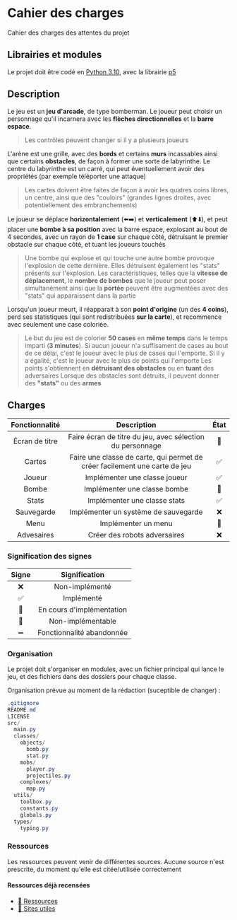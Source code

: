 # Cahier des charges

Cahier des charges des attentes du projet

## Librairies et modules

Le projet doit être codé en [Python 3.10](https://www.python.org/downloads/release/python-3100/), avec la librairie [p5](https://pypi.org/project/p5/)

## Description

Le jeu est un **jeu d'arcade**, de type bomberman. Le joueur peut choisir un personnage qu'il incarnera avec les **flèches directionnelles** et la **barre espace**.
> Les contrôles peuvent changer si il y a plusieurs joueurs

L'arène est une grille, avec des **bords** et certains **murs** incassables ainsi que certains **obstacles**, de façon à former une sorte de labyrinthe. Le centre du labyrinthe est un carré, qui peut éventuellement avoir des propriétés (par exemple téléporter une attaque)
> Les cartes doivent être faites de façon à avoir les quatres coins libres, un centre, ainsi que des "couloirs" (grandes lignes droites, avec potentiellement des embranchements)

Le joueur se déplace **horizontalement** (⬅️➡️) et **verticalement** (⬆️⬇️), et peut placer une **bombe à sa position** avec la barre espace, explosant au bout de 4 secondes, avec un rayon de **1 case** sur chaque côté, détruisant le premier obstacle sur chaque côté, et tuant les joueurs touchés
> Une bombe qui explose et qui touche une autre bombe provoque l'explosion de cette dernière. Elles détruisent également les "stats" présents sur l'explosion.
> Les caractéristiques, telles que la **vitesse de déplacement**, le **nombre de bombes** que le joueur peut poser simultanément ainsi que la **portée** peuvent être augmentées avec des "stats" qui apparaissent dans la partie

Lorsqu'un joueur meurt, il réapparait à son **point d'origine** (un des **4 coins**), perd ses statistiques (qui sont redistribuées **sur la carte**), et recommence avec seulement une case coloriée.
> Le but du jeu est de colorier **50 cases** en **même temps** dans le temps imparti (**3 minutes**). Si aucun joueur n'a suffisament de cases au bout de ce délai, c'est le joueur avec le plus de cases qui l'emporte. Si il y a égalité, c'est le joueur avec le plus de points qui l'emporte
> Les points s'obtiennent en **détruisant des obstacles** ou en **tuant** des adversaires
> Lorsque des obstacles sont détruits, il peuvent donner des **"stats"** ou des **armes**

## Charges

| Fonctionnalité | Description | État |
|:--:|:--:|:----:|
| Écran de titre | Faire écran de titre du jeu, avec sélection du personnage | 🚧 |
| Cartes | Faire une classe de carte, qui permet de créer facilement une carte de jeu | ✅ |
| Joueur | Implémenter une classe joueur | ✅ |
| Bombe | Implémenter une classe bombe | 🚧 |
| Stats | Implémenter une classe stats | ✅ |
| Sauvegarde | Implémenter un système de sauvegarde | ❌ |
| Menu | Implémenter un menu | 🚧 |
| Advesaires | Créer des robots adversaires | ❌ |

### Signification des signes

| Signe | Signification |
|:--:|:--:|
| ❌ | Non-implémenté |
| ✅ | Implémenté |
| 🚧 | En cours d'implémentation |
| 🚫 | Non-implémentable |
| ➖ | Fonctionnalité abandonnée |

### Organisation

Le projet doit s'organiser en modules, avec un fichier principal qui lance le jeu, et des fichiers dans des dossiers pour chaque classe.

Organisation prévue au moment de la rédaction (suceptible de changer) :

```cs
.gitignore
README.md
LICENSE
src/
  main.py
  classes/
    objects/
      bomb.py
      stat.py
    mobs/
      player.py
      projectiles.py
    complexes/
      map.py
  utils/
    toolbox.py
    constants.py
    globals.py
  types/
    typing.py
```

### Ressources

Les ressources peuvent venir de différentes sources. Aucune source n'est prescrite, du moment qu'elle est citée/utilisée correctement

#### Ressources déjà recensées

* [🍱 Ressources](https://github.com/Greensky-NSI/arcade/issues/3)
* [🔗 Sites utiles](https://github.com/Greensky-NSI/arcade/issues/2)
